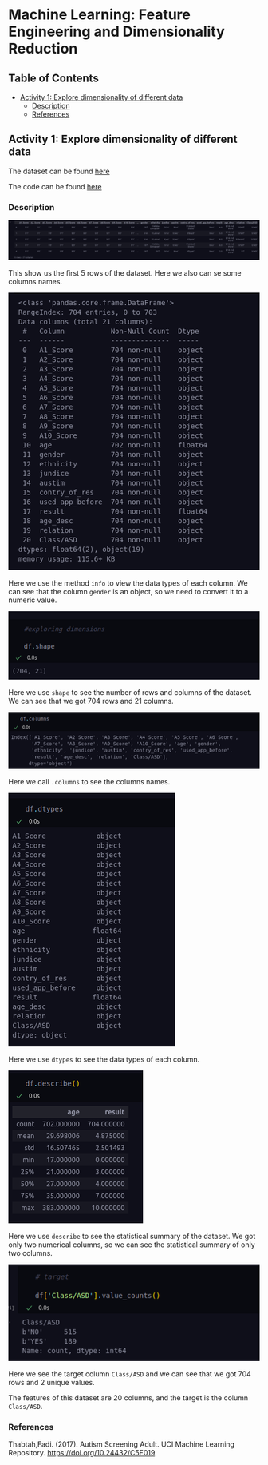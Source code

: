 # Machine Learning: Feature Engineering and Dimensionality Reduction

## Table of Contents

- [Activity 1: Explore dimensionality of different data](#activity-1-explore-dimensionality-of-different-data)
    - [Description](#description)
    - [References](#references)

## Activity 1: Explore dimensionality of different data

The dataset can be found [here](/Machine%20Learning:%20Feature%20Engineering%20and%20Dimensionality%20Reduction/dataset/Autism-Adult-Data.arff)

The code can be found [here](/Machine%20Learning:%20Feature%20Engineering%20and%20Dimensionality%20Reduction/codes/feature_practice.ipynb)

### Description

![Image](/Machine%20Learning:%20Feature%20Engineering%20and%20Dimensionality%20Reduction/images/1.png)

This show us the first 5 rows of the dataset. Here we also can se some columns names.

![Image](/Machine%20Learning:%20Feature%20Engineering%20and%20Dimensionality%20Reduction/images/2.png)

Here we use the method `info` to view the data types of each column. We can see that the column `gender` is an object, so we need to convert it to a numeric value.

![Image](/Machine%20Learning:%20Feature%20Engineering%20and%20Dimensionality%20Reduction/images/3.png)

Here we use `shape` to see the number of rows and columns of the dataset. We can see that we got 704 rows and 21 columns.

![Image](/Machine%20Learning:%20Feature%20Engineering%20and%20Dimensionality%20Reduction/images/4.png)

Here we call `.columns` to see the columns names.

![Image](/Machine%20Learning:%20Feature%20Engineering%20and%20Dimensionality%20Reduction/images/5.png)

Here we use `dtypes` to see the data types of each column.

![Image](/Machine%20Learning:%20Feature%20Engineering%20and%20Dimensionality%20Reduction/images/6.png)

Here we use `describe` to see the statistical summary of the dataset. We got only two numerical columns, so we can see the statistical summary of only two columns.

![Image](/Machine%20Learning:%20Feature%20Engineering%20and%20Dimensionality%20Reduction/images/7.png)

Here we see the target column `Class/ASD` and we can see that we got 704 rows and 2 unique values.

The features of this dataset are 20 columns, and the target is the column `Class/ASD`.

### References

Thabtah,Fadi. (2017). Autism Screening Adult. UCI Machine Learning Repository. https://doi.org/10.24432/C5F019.